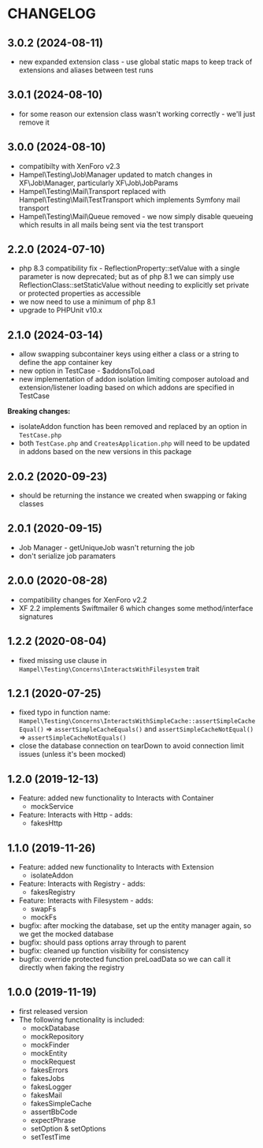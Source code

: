 CHANGELOG
=========

3.0.2 (2024-08-11)
------------------

* new expanded extension class - use global static maps to keep track of extensions and aliases between test runs

3.0.1 (2024-08-10)
------------------

* for some reason our extension class wasn't working correctly - we'll just remove it

3.0.0 (2024-08-10)
------------------

* compatibilty with XenForo v2.3
* Hampel\Testing\Job\Manager updated to match changes in XF\Job\Manager, particularly XF\Job\JobParams
* Hampel\Testing\Mail\Transport replaced with Hampel\Testing\Mail\TestTransport which implements Symfony mail transport
* Hampel\Testing\Mail\Queue removed - we now simply disable queueing which results in all mails being sent via the test
  transport

2.2.0 (2024-07-10)
------------------

* php 8.3 compatibility fix - ReflectionProperty::setValue with a single parameter is now deprecated; but as of php 8.1 
  we can simply use ReflectionClass::setStaticValue without needing to explicitly set private or protected properties 
  as accessible
* we now need to use a minimum of php 8.1
* upgrade to PHPUnit v10.x

2.1.0 (2024-03-14)
------------------

* allow swapping subcontainer keys using either a class or a string to define the app container key
* new option in TestCase - $addonsToLoad
* new implementation of addon isolation limiting composer autoload and extension/listener loading based on which addons 
  are specified in TestCase

**Breaking changes:**
* isolateAddon function has been removed and replaced by an option in `TestCase.php`
* both `TestCase.php` and `CreatesApplication.php` will need to be updated in addons based on the new versions in this 
  package

2.0.2 (2020-09-23)
------------------

* should be returning the instance we created when swapping or faking classes

2.0.1 (2020-09-15)
------------------

* Job Manager - getUniqueJob wasn't returning the job
* don't serialize job paramaters

2.0.0 (2020-08-28)
------------------

* compatibility changes for XenForo v2.2
* XF 2.2 implements Swiftmailer 6 which changes some method/interface signatures

1.2.2 (2020-08-04)
------------------

* fixed missing use clause in `Hampel\Testing\Concerns\InteractsWithFilesystem` trait

1.2.1 (2020-07-25)
------------------

* fixed typo in function name: `Hampel\Testing\Concerns\InteractsWithSimpleCache::assertSimpleCacheEqual()` => 
`assertSimpleCacheEquals()` and `assertSimpleCacheNotEqual()` => `assertSimpleCacheNotEquals()`
* close the database connection on tearDown to avoid connection limit issues (unless it's been mocked)

1.2.0 (2019-12-13)
------------------

 * Feature: added new functionality to Interacts with Container
   * mockService
 * Feature: Interacts with Http - adds:
   * fakesHttp  

1.1.0 (2019-11-26)
------------------

 * Feature: added new functionality to Interacts with Extension
   * isolateAddon
 * Feature: Interacts with Registry - adds:
   * fakesRegistry
 * Feature: Interacts with Filesystem - adds:
   * swapFs
   * mockFs
 * bugfix: after mocking the database, set up the entity manager again, so we get the mocked database
 * bugfix: should pass options array through to parent
 * bugfix: cleaned up function visibility for consistency
 * bugfix: override protected function preLoadData so we can call it directly when faking the registry

1.0.0 (2019-11-19)
------------------

 * first released version
 * The following functionality is included:
   * mockDatabase
   * mockRepository
   * mockFinder
   * mockEntity
   * mockRequest
   * fakesErrors
   * fakesJobs
   * fakesLogger
   * fakesMail
   * fakesSimpleCache
   * assertBbCode
   * expectPhrase
   * setOption & setOptions
   * setTestTime
